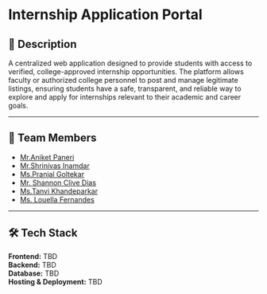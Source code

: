 # Internship Application Portal

## 📌 Description
A centralized web application designed to provide students with access to verified, college-approved internship opportunities. The platform allows faculty or authorized college personnel to post and manage legitimate listings, ensuring students have a safe, transparent, and reliable way to explore and apply for internships relevant to their academic and career goals.

---

## 👥 Team Members
- [Mr.Aniket Paneri](https://github.com/shock-wave-code)
- [Mr.Shrinivas Inamdar](https://github.com/ShrinivasInamdar)
- [Ms.Pranjal Goltekar](https://github.com/pgoltekar9)
- [Mr. Shannon Clive Dias](https://github.com/shannonclidias)
- [Ms.Tanvi Khandeparkar](https://github.com/tangerine05)
- [Ms. Louella Fernandes](https://github.com/4ella)

---

## 🛠 Tech Stack
**Frontend:** TBD  
**Backend:** TBD  
**Database:** TBD  
**Hosting & Deployment:** TBD
